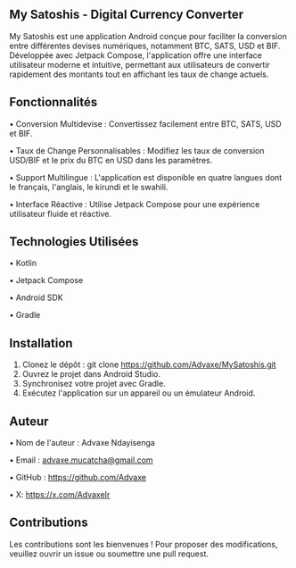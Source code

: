 ## My Satoshis - Digital Currency Converter
My Satoshis est une application Android conçue pour faciliter la conversion entre différentes devises numériques, notamment BTC, SATS, USD et BIF. Développée avec Jetpack Compose, l'application offre une interface utilisateur moderne et intuitive, permettant aux utilisateurs de convertir rapidement des montants tout en affichant les taux de change actuels.
## Fonctionnalités
•	Conversion Multidevise : Convertissez facilement entre BTC, SATS, USD et BIF.

•	Taux de Change Personnalisables : Modifiez les taux de conversion USD/BIF et le prix du BTC en USD dans les paramètres.

•	Support Multilingue : L'application est disponible en quatre langues dont le français, l'anglais, le kirundi et le swahili.

•	Interface Réactive : Utilise Jetpack Compose pour une expérience utilisateur fluide et réactive.
## Technologies Utilisées
•	Kotlin

•	Jetpack Compose

•	Android SDK

•	Gradle

## Installation
1.	Clonez le dépôt : 
git clone https://github.com/Advaxe/MySatoshis.git
2.	Ouvrez le projet dans Android Studio.
3.	Synchronisez votre projet avec Gradle.
4.	Exécutez l'application sur un appareil ou un émulateur Android.
## Auteur
•	Nom de l'auteur : Advaxe Ndayisenga

•	Email : advaxe.mucatcha@gmail.com

•	GitHub : https://github.com/Advaxe 

•	X: https://x.com/AdvaxeIr 
## Contributions
Les contributions sont les bienvenues ! Pour proposer des modifications, veuillez ouvrir un issue ou soumettre une pull request.

